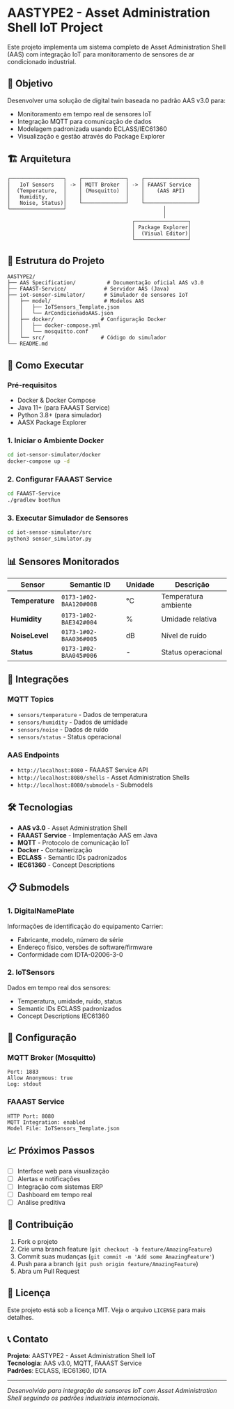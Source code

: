 # AASTYPE2 - Asset Administration Shell IoT Project

Este projeto implementa um sistema completo de Asset Administration Shell (AAS) com integração IoT para monitoramento de sensores de ar condicionado industrial.

## 🎯 Objetivo

Desenvolver uma solução de digital twin baseada no padrão AAS v3.0 para:
- Monitoramento em tempo real de sensores IoT
- Integração MQTT para comunicação de dados
- Modelagem padronizada usando ECLASS/IEC61360
- Visualização e gestão através do Package Explorer

## 🏗️ Arquitetura

```
┌─────────────────┐    ┌──────────────┐    ┌─────────────────┐
│   IoT Sensors   │ -> │ MQTT Broker  │ -> │ FAAAST Service  │
│  (Temperature,  │    │ (Mosquitto)  │    │    (AAS API)    │
│   Humidity,     │    │              │    │                 │
│   Noise, Status)│    └──────────────┘    └─────────────────┘
└─────────────────┘                               │
                                                  │
                                        ┌─────────────────┐
                                        │ Package Explorer│
                                        │  (Visual Editor)│
                                        └─────────────────┘
```

## 📁 Estrutura do Projeto

```
AASTYPE2/
├── AAS Specification/          # Documentação oficial AAS v3.0
├── FAAAST-Service/            # Servidor AAS (Java)
├── iot-sensor-simulator/      # Simulador de sensores IoT
│   ├── model/                 # Modelos AAS
│   │   ├── IoTSensors_Template.json
│   │   └── ArCondicionadoAAS.json
│   ├── docker/               # Configuração Docker
│   │   ├── docker-compose.yml
│   │   └── mosquitto.conf
│   └── src/                  # Código do simulador
└── README.md
```

## 🚀 Como Executar

### Pré-requisitos
- Docker & Docker Compose
- Java 11+ (para FAAAST Service)
- Python 3.8+ (para simulador)
- AASX Package Explorer

### 1. Iniciar o Ambiente Docker
```bash
cd iot-sensor-simulator/docker
docker-compose up -d
```

### 2. Configurar FAAAST Service
```bash
cd FAAAST-Service
./gradlew bootRun
```

### 3. Executar Simulador de Sensores
```bash
cd iot-sensor-simulator/src
python3 sensor_simulator.py
```

## 📊 Sensores Monitorados

| Sensor | Semantic ID | Unidade | Descrição |
|--------|-------------|---------|-----------|
| **Temperature** | `0173-1#02-BAA120#008` | °C | Temperatura ambiente |
| **Humidity** | `0173-1#02-BAE342#004` | % | Umidade relativa |
| **NoiseLevel** | `0173-1#02-BAA036#005` | dB | Nível de ruído |
| **Status** | `0173-1#02-BAA045#006` | - | Status operacional |

## 🔗 Integrações

### MQTT Topics
- `sensors/temperature` - Dados de temperatura
- `sensors/humidity` - Dados de umidade  
- `sensors/noise` - Dados de ruído
- `sensors/status` - Status operacional

### AAS Endpoints
- `http://localhost:8080` - FAAAST Service API
- `http://localhost:8080/shells` - Asset Administration Shells
- `http://localhost:8080/submodels` - Submodels

## 🛠️ Tecnologias

- **AAS v3.0** - Asset Administration Shell
- **FAAAST Service** - Implementação AAS em Java
- **MQTT** - Protocolo de comunicação IoT
- **Docker** - Containerização
- **ECLASS** - Semantic IDs padronizados
- **IEC61360** - Concept Descriptions

## 📋 Submodels

### 1. DigitalNamePlate
Informações de identificação do equipamento Carrier:
- Fabricante, modelo, número de série
- Endereço físico, versões de software/firmware
- Conformidade com IDTA-02006-3-0

### 2. IoTSensors  
Dados em tempo real dos sensores:
- Temperatura, umidade, ruído, status
- Semantic IDs ECLASS padronizados
- Concept Descriptions IEC61360

## 🔧 Configuração

### MQTT Broker (Mosquitto)
```
Port: 1883
Allow Anonymous: true
Log: stdout
```

### FAAAST Service
```
HTTP Port: 8080
MQTT Integration: enabled
Model File: IoTSensors_Template.json
```

## 📈 Próximos Passos

- [ ] Interface web para visualização
- [ ] Alertas e notificações
- [ ] Integração com sistemas ERP
- [ ] Dashboard em tempo real
- [ ] Análise preditiva

## 🤝 Contribuição

1. Fork o projeto
2. Crie uma branch feature (`git checkout -b feature/AmazingFeature`)
3. Commit suas mudanças (`git commit -m 'Add some AmazingFeature'`)
4. Push para a branch (`git push origin feature/AmazingFeature`)
5. Abra um Pull Request

## 📝 Licença

Este projeto está sob a licença MIT. Veja o arquivo `LICENSE` para mais detalhes.

## 📞 Contato

**Projeto**: AASTYPE2 - Asset Administration Shell IoT  
**Tecnologia**: AAS v3.0, MQTT, FAAAST Service  
**Padrões**: ECLASS, IEC61360, IDTA

---
*Desenvolvido para integração de sensores IoT com Asset Administration Shell seguindo os padrões industriais internacionais.*